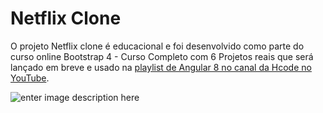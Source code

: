 # Netflix Clone

O projeto Netflix clone é educacional e foi desenvolvido como parte do curso online Bootstrap 4 - Curso Completo com 6 Projetos reais que será lançado em breve e usado na [playlist de Angular 8 no canal da Hcode no YouTube](https://www.youtube.com/playlist?list=PL-u8JWLN6xasUXsbNeDZSMQTq5T4_Utko).

![enter image description here](https://firebasestorage.googleapis.com/v0/b/hcode-com-br.appspot.com/o/netflix-clone.jpg?alt=media&token=c72c552c-cccb-41d3-b90b-50743875f063)